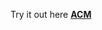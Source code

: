 Try it out here <a href="https://quasar14.github.io/acm/ACM%20site/index.html" alt="ACM SITE"><b>ACM</b></a>
